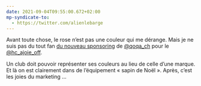 ```yaml
---
date: 2021-09-04T09:55:00.672+02:00
mp-syndicate-to:
  - https://twitter.com/alienlebarge
---
```

Avant toute chose, le rose n’est pas une couleur qui me dérange. Mais je ne suis pas du tout fan [du nouveau sponsoring](https://twitter.com/QoQa_ch/status/1433720789854048258) de [@qoqa_ch](https://www.twitter.com/qoqa_ch) pour le [@hc_ajoie_off](https://www.twitter.com/hc_ajoie_off).

Un club doit pouvoir représenter ses couleurs au lieu de celle d’une marque. Et là on est clairement dans de l’équipement « sapin de Noël ». Après, c’est les joies du marketing …
